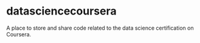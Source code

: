 # datasciencecoursera
A place to store and share code related to the data science certification on Coursera. 
